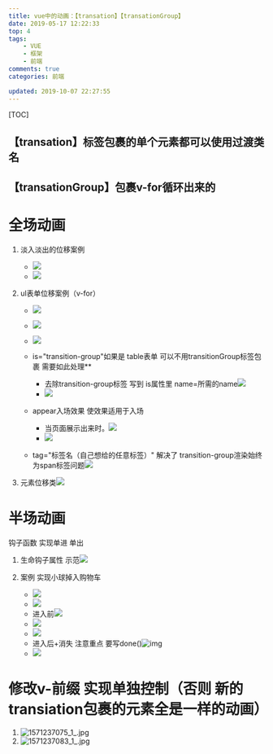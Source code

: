 ```yaml
---
title: vue中的动画：【transation】【transationGroup】
date: 2019-05-17 12:22:33
top: 4
tags:
    - VUE
    - 框架
    - 前端
comments: true
categories: 前端

updated: 2019-10-07 22:27:55
---
```




[TOC]







## 【transation】标签包裹的单个元素都可以使用过渡类名

## 【transationGroup】包裹v-for循环出来的

# 全场动画

1. 淡入淡出的位移案例

   - ![](https://i.loli.net/2019/10/16/Ln5hQzoWIDu6iCS.png)
   - ![](https://i.loli.net/2019/10/16/A3c9mKt5bLUBo1u.png)

2. ul表单位移案例（v-for）

   - ![](https://i.loli.net/2019/10/16/QIaXE4ygkBH7fzV.png)
   - ![](https://i.loli.net/2019/10/16/KJDdzeBNH5kVf8L.png)
   - ![](https://i.loli.net/2019/10/16/B8HO2Svws1ujeMc.png)

   - is="transition-group"如果是 table表单 可以不用transitionGroup标签包裹 需要如此处理**
     - 去除transition-group标签 写到  is属性里
       name=所需的name![](![1571235785_1_.jpg](https://i.loli.net/2019/10/16/5CP79qjJguWxHOl.png))
     - ![](https://i.loli.net/2019/10/16/NQ9kc3EaMnAj6mP.png)
   - appear入场效果  使效果适用于入场
     - 当页面展示出来时。![](https://i.loli.net/2019/10/16/Jy2Zv5nBWM86qIX.png)
     - ![](https://i.loli.net/2019/10/16/GOYmxAXPl3VUCMg.png)

   - tag="标签名（自己想给的任意标签）"   解决了  transition-group渲染始终为span标签问题![](https://i.loli.net/2019/10/16/arfZSvVxwg6LnIA.png)

3. 元素位移类![](https://i.loli.net/2019/10/16/nmu8MYLfCwpbxFP.png)

   

# 半场动画

钩子函数 实现单进 单出

1. 生命钩子属性 示范![](https://i.loli.net/2019/10/16/8sboYrOIhgSXi7J.png)

2. 案例 实现小球掉入购物车
   - ![](https://i.loli.net/2019/10/16/6GxXY9sKrkHTnSI.png)
   - ![](https://i.loli.net/2019/10/16/gh6i9ebH2QLdMAo.png)
   - 进入前![](https://i.loli.net/2019/10/16/cCZkLmtEpS495ue.png)
   - ![](https://i.loli.net/2019/10/16/NfVjsw1oCFbJxYi.png)
   - ![](https://i.loli.net/2019/10/16/NfVjsw1oCFbJxYi.png)
   - 进入后+消失
     注意重点 要写done()![img](https://i.loli.net/2019/10/16/nHrqF5XYRefdD7G.png)
   - ![](https://i.loli.net/2019/10/16/9Np5gHTq1Z7lcrK.png)

# 修改v-前缀 实现单独控制（否则 新的transiation包裹的元素全是一样的动画）

1. ![1571237075_1_.jpg](https://i.loli.net/2019/10/16/1Mr3cBVoslUfi9y.png)
2. ![1571237083_1_.jpg](https://i.loli.net/2019/10/16/ni3Se89vBGbsyDH.png)